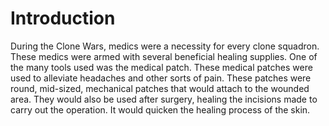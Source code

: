 # Introduction

During the Clone Wars, medics were a necessity for every clone squadron.
These medics were armed with several beneficial healing supplies.
One of the many tools used was the medical patch.
These medical patches were used to alleviate headaches and other sorts of pain.
These patches were round, mid-sized, mechanical patches that would attach to the wounded area.
They would also be used after surgery, healing the incisions made to carry out the operation.
It would quicken the healing process of the skin.
